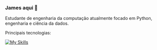 ### James aqui 👋

Estudante de engenharia da computação atualmente focado em Python, engenharia e ciência da dados. 

Principais tecnologias: 

[![My Skills](https://skillicons.dev/icons?i=py,anaconda,mysql)](https://skillicons.dev)

